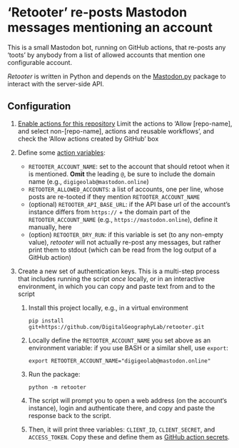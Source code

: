 # ‘Retooter’ re-posts Mastodon messages mentioning an account

This is a small Mastodon bot, running on GitHub actions, that re-posts any
‘toots’ by anybody from a list of allowed accounts that mention one configurable
account.

*Retooter* is written in Python and depends on the
[Mastodon.py](https://github.com/halcy/Mastodon.py) package to interact with the
server-side API.


## Configuration

1. [Enable actions for this
   repository](https://docs.github.com/en/repositories/managing-your-repositorys-settings-and-features/enabling-features-for-your-repository/managing-github-actions-settings-for-a-repository)
   Limit the actions to ‘Allow [repo-name], and select non-[repo-name], actions
   and reusable workflows’, and check the ‘Allow actions created by GitHub’ box

2. Define some [action
   variables](https://docs.github.com/en/actions/learn-github-actions/variables):
   - `RETOOTER_ACCOUNT_NAME`: set to the account that should retoot when it is
     mentioned. **Omit** the leading `@`, be sure to include the domain name
     (e.g., `digigeolab@mastodon.online`)
   - `RETOOTER_ALLOWED_ACCOUNTS`: a list of accounts, one per line, whose posts
     are re-tooted if they mention `RETOOTER_ACCOUNT_NAME`
   - (optional) `RETOOTER_API_BASE_URL`: if the API base url of the account’s instance
     differs from `https://` + the domain part of the `RETOOTER_ACCOUNT_NAME`
     (e.g., `https://mastodon.online`), define it manually, here
   - (option) `RETOOTER_DRY_RUN`: if this variable is set (to any non-empty
     value), *retooter* will not actually re-post any messages, but rather print
     them to stdout (which can be read from the log output of a GitHub action)

3. Create a new set of authentication keys. This is a multi-step process that
   includes running the script *once* locally, or in an interactive environment,
   in which you can copy and paste text from and to the script

   1. Install this project locally, e.g., in a virtual environment

      ```
      pip install git+https://github.com/DigitalGeographyLab/retooter.git
      ```

   2. Locally define the `RETOOTER_ACCOUNT_NAME` you set above as an environment variable:
      if you use BASH or a similar shell, use `export`:

      ```
      export RETOOTER_ACCOUNT_NAME="digigeolab@mastodon.online"
      ```

   3. Run the package:

      ```
      python -m retooter
      ```

   4. The script will prompt you to open a web address (on the account‘s
      instance), login and authenticate there, and copy and paste the response
      back to the script.

   5. Then, it will print three variables: `CLIENT_ID`, `CLIENT_SECRET`, and
      `ACCESS_TOKEN`. Copy these and define them as [GitHub action
      secrets](https://docs.github.com/en/actions/security-guides/using-secrets-in-github-actions).
